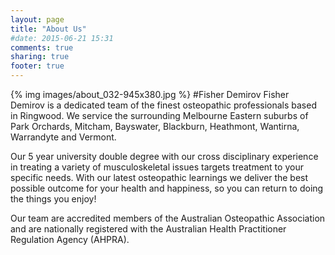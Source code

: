```yaml
---
layout: page
title: "About Us"
#date: 2015-06-21 15:31
comments: true
sharing: true
footer: true
---
```

{% img images/about_032-945x380.jpg %}
#Fisher Demirov
Fisher Demirov is a dedicated team of the finest osteopathic professionals based in Ringwood.  We service the surrounding Melbourne Eastern suburbs of Park Orchards, Mitcham, Bayswater, Blackburn, Heathmont, Wantirna, Warrandyte and Vermont.

Our 5 year university double degree with our cross disciplinary experience in treating a variety of musculoskeletal issues targets treatment to your specific needs. With our latest osteopathic learnings we deliver the best possible outcome for your health and happiness, so you can return to doing the things you enjoy!

Our team are accredited members of the Australian Osteopathic Association and are nationally registered with the Australian Health Practitioner Regulation Agency (AHPRA).
